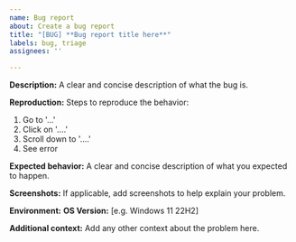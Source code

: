 ```yaml
---
name: Bug report
about: Create a bug report
title: "[BUG] **Bug report title here**"
labels: bug, triage
assignees: ''

---
```


**Description:**
A clear and concise description of what the bug is.

**Reproduction:**
Steps to reproduce the behavior:
1. Go to '...'
2. Click on '....'
3. Scroll down to '....'
4. See error

**Expected behavior:**
A clear and concise description of what you expected to happen.

**Screenshots:**
If applicable, add screenshots to help explain your problem.

**Environment:**
**OS Version:** [e.g. Windows 11 22H2]

**Additional context:**
Add any other context about the problem here.
